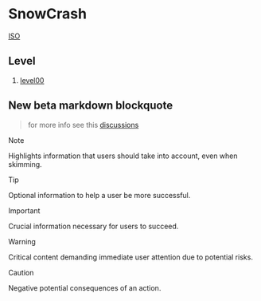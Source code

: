 # SnowCrash

[ISO](https://cdn.intra.42.fr/isos/SnowCrash.iso)

## Level

1. [level00](https://github.com/Pixailz/SnowCrash/blob/main/level00/README.md)

## New beta markdown blockquote

> for more info see this [discussions](https://github.com/orgs/community/discussions/16925)

> [!NOTE]
> Highlights information that users should take into account, even when skimming.

> [!TIP]
> Optional information to help a user be more successful.

> [!IMPORTANT]
> Crucial information necessary for users to succeed.

> [!WARNING]
> Critical content demanding immediate user attention due to potential risks.

> [!CAUTION]
> Negative potential consequences of an action.
